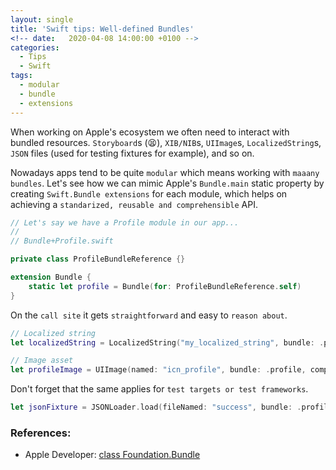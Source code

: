 ```yaml
---
layout: single
title: 'Swift tips: Well-defined Bundles'
<!-- date:   2020-04-08 14:00:00 +0100 -->
categories:
  - Tips
  - Swift
tags:
  - modular
  - bundle
  - extensions
---
```


When working on Apple's ecosystem we often need to interact with bundled resources. `Storyboard`s (😫), `XIB/NIB`s, `UIImage`s, `LocalizedString`s, `JSON` files (used for testing fixtures for example), and so on.
<br>

Nowadays apps tend to be quite `modular` which means working with `maaany bundles`. Let's see how we can mimic Apple's `Bundle.main` static property by creating `Swift.Bundle extensions` for each module, which helps on achieving a `standarized, reusable and comprehensible` API.

```swift
// Let's say we have a Profile module in our app...
//
// Bundle+Profile.swift 

private class ProfileBundleReference {}

extension Bundle {
    static let profile = Bundle(for: ProfileBundleReference.self)
}
```

On the `call site` it gets `straightforward` and easy to `reason about`.

```swift
// Localized string
let localizedString = LocalizedString("my_localized_string", bundle: .profile, comment: "")

// Image asset
let profileImage = UIImage(named: "icn_profile", bundle: .profile, compatibleWith: nil)
```

Don't forget that the same applies for `test targets or test frameworks`.
```swift
let jsonFixture = JSONLoader.load(fileNamed: "success", bundle: .profileTests)
```

### References: 
* Apple Developer: [class Foundation.Bundle](https://developer.apple.com/documentation/foundation/bundle)